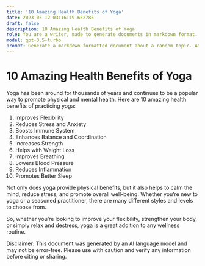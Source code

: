 ```yaml
---
title: '10 Amazing Health Benefits of Yoga'
date: 2023-05-12 03:16:19.652785
draft: false
description: 10 Amazing Health Benefits of Yoga
role: You are a writer, made to generate documents in markdown format. It is very important that all of the documents you generate are in valid markdown format.
model: gpt-3.5-turbo
prompt: Generate a markdown formatted document about a random topic. At the bottom, include a disclaimer explaining that the document was generated by you. The first line of the document should be the title. Make sure that the entire document is in proper markdown format, using a mix of various tags to make the document visually appealing.
---
```


# 10 Amazing Health Benefits of Yoga

Yoga has been around for thousands of years and continues to be a popular way to promote physical and mental health. Here are 10 amazing health benefits of practicing yoga:

1. Improves Flexibility
2. Reduces Stress and Anxiety
3. Boosts Immune System
4. Enhances Balance and Coordination
5. Increases Strength
6. Helps with Weight Loss
7. Improves Breathing
8. Lowers Blood Pressure
9. Reduces Inflammation
10. Promotes Better Sleep

Not only does yoga provide physical benefits, but it also helps to calm the mind, reduce stress, and promote overall well-being. Whether you’re new to yoga or a seasoned practitioner, there are many different styles and levels to choose from.

So, whether you’re looking to improve your flexibility, strengthen your body, or simply relax and destress, yoga is a great addition to any wellness routine.

Disclaimer: This document was generated by an AI language model and may not be error-free. Please use with caution and verify any information before citing or sharing.